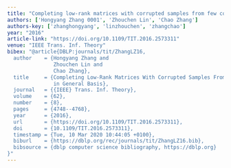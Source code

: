 ```yaml
---
title: "Completing low-rank matrices with corrupted samples from few coefficients in general basis"
authors: ['Hongyang Zhang 0001', 'Zhouchen Lin', 'Chao Zhang']
authors-key: ['zhanghongyang', 'linzhouchen', 'zhangchao']
year: "2016"
article-link: "https://doi.org/10.1109/TIT.2016.2573311"
venue: "IEEE Trans. Inf. Theory"
bibex: "@article{DBLP:journals/tit/ZhangLZ16,
  author    = {Hongyang Zhang and
               Zhouchen Lin and
               Chao Zhang},
  title     = {Completing Low-Rank Matrices With Corrupted Samples From Few Coefficients
               in General Basis},
  journal   = {{IEEE} Trans. Inf. Theory},
  volume    = {62},
  number    = {8},
  pages     = {4748--4768},
  year      = {2016},
  url       = {https://doi.org/10.1109/TIT.2016.2573311},
  doi       = {10.1109/TIT.2016.2573311},
  timestamp = {Tue, 10 Mar 2020 10:44:05 +0100},
  biburl    = {https://dblp.org/rec/journals/tit/ZhangLZ16.bib},
  bibsource = {dblp computer science bibliography, https://dblp.org}
}"
---
```

